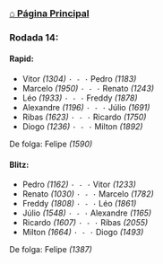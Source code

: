 ### [⌂ Página Principal](https://grupo-de-xadrez.github.io/)

### Rodada 14:

#### Rapid:

* Vitor *(1304)* `· - ·` Pedro *(1183)*  
* Marcelo *(1950)* `· - ·` Renato *(1243)*  
* Léo *(1933)* `· - ·` Freddy *(1878)*  
* Alexandre *(1196)* `· - ·` Júlio *(1691)*  
* Ribas *(1623)* `· - ·` Ricardo *(1750)*  
* Diogo *(1236)* `· - ·` Milton *(1892)*  

De folga: Felipe *(1590)*

#### Blitz:

* Pedro *(1162)* `· - ·` Vitor *(1233)*  
* Renato *(1030)* `· - ·` Marcelo *(1782)*  
* Freddy *(1808)* `· - ·` Léo *(1861)*  
* Júlio *(1548)* `· - ·` Alexandre *(1165)*  
* Ricardo *(1607)* `· - ·` Ribas *(2055)*  
* Milton *(1664)* `· - ·` Diogo *(1493)*  

De folga: Felipe *(1387)*

